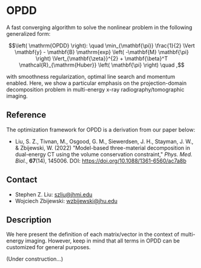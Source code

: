 # OPDD
A fast converging algorithm to solve the nonlinear problem in the following generalized form:

$$\left( \mathrm{OPDD} \right): \quad \min_{\mathbf{\pi}} \frac{1}{2} \Vert \mathbf{y} - \mathbf{B} \mathrm{exp} \left( -\mathbf{M} \mathbf{\pi} \right) \Vert_{\mathbf{\zeta}}^{2} + \mathbf{\beta}^T \mathcal{R}_{\mathrm{Huber}} \left( \mathbf{\pi} \right) \quad ,$$

with smoothness regularization, optimal line search and momentum enabled. Here, we show a particular emphasis on the projection-domain decomposition problem in multi-energy x-ray radiography/tomographic imaging.

## Reference
The optimization framework for OPDD is a derivation from our paper below:
- Liu, S. Z., Tivnan, M., Osgood, G. M., Siewerdsen, J. H., Stayman, J. W., & Zbijewski, W. (2022) "Model-based three-material decomposition in dual-energy CT using the volume conservation constraint," *Phys. Med. Biol.*, **67**(14), 145006. DOI: https://doi.org/10.1088/1361-6560/ac7a8b

## Contact
- Stephen Z. Liu: szliu@jhmi.edu
- Wojciech Zbijewski: wzbijewski@jhu.edu

## Description
We here present the definition of each matrix/vector in the context of multi-energy imaging. However, keep in mind that all terms in OPDD can be customized for general purposes.

(Under construction...)
